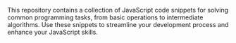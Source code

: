 This repository contains a collection of JavaScript code snippets for solving common programming tasks, from basic operations to intermediate algorithms. Use these snippets to streamline your development process and enhance your JavaScript skills.

